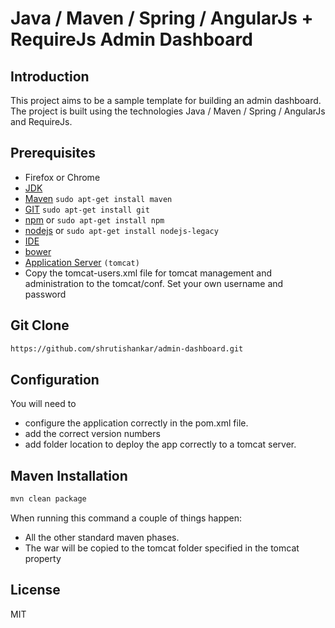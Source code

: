 # Java / Maven / Spring / AngularJs + RequireJs Admin Dashboard

## Introduction

This project aims to be a sample template for building an admin dashboard. The project is
built using the technologies Java / Maven / Spring / AngularJs and RequireJs.



## Prerequisites
* Firefox or Chrome
* [JDK](http://www.wikihow.com/Install-Oracle-Java-JDK-on-Ubuntu-Linux)
* [Maven](https://maven.apache.org/download.cgi) `sudo apt-get install maven`
* [GIT](https://git-scm.com/downloads) `sudo apt-get install git`
* [npm](https://www.npmjs.org) or `sudo apt-get install npm`
* [nodejs](http://nodejs.org) or `sudo apt-get install nodejs-legacy`
* [IDE](http://www.jetbrains.com/)
* [bower](http://bower.io)
* [Application Server](https://tomcat.apache.org/download-90.cgi) `(tomcat)`
* Copy the tomcat-users.xml file for tomcat management and administration to the tomcat/conf. Set your own username and password



## Git Clone

```bash
https://github.com/shrutishankar/admin-dashboard.git
```



## Configuration

You will need to
* configure the application correctly in the pom.xml file.
* add the correct version numbers
* add folder location to deploy the app correctly to a tomcat server.



## Maven Installation

```bash
mvn clean package
```

When running this command a couple of things happen:
* All the other standard maven phases.
* The war will be copied to the tomcat folder specified in the tomcat property


## License
MIT
